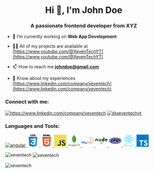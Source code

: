 <h1 align="center">Hi 👋, I'm John Doe</h1>
<h3 align="center">A passionate frontend developer from XYZ</h3>

- 🔭 I’m currently working on **Web App Development**

- 👨‍💻 All of my projects are available at [https://www.youtube.com/@XevenTechYT](https://www.youtube.com/@XevenTechYT)

- 📫 How to reach me **johndoe@gmail.com**

- 📄 Know about my experiences [https://www.linkedin.com/company/xeventech](https://www.linkedin.com/company/xeventech)

<h3 align="left">Connect with me:</h3>
<p align="left">
<a href="https://linkedin.com/in/https://www.linkedin.com/company/xeventech" target="blank"><img align="center" src="https://raw.githubusercontent.com/rahuldkjain/github-profile-readme-generator/master/src/images/icons/Social/linked-in-alt.svg" alt="https://www.linkedin.com/company/xeventech" height="30" width="40" /></a>
<a href="https://www.youtube.com/c/@xeventechyt" target="blank"><img align="center" src="https://raw.githubusercontent.com/rahuldkjain/github-profile-readme-generator/master/src/images/icons/Social/youtube.svg" alt="@xeventechyt" height="30" width="40" /></a>
</p>

<h3 align="left">Languages and Tools:</h3>
<p align="left"> <a href="https://angular.io" target="_blank" rel="noreferrer"> <img src="https://angular.io/assets/images/logos/angular/angular.svg" alt="angular" width="40" height="40"/> </a> <a href="https://www.w3schools.com/css/" target="_blank" rel="noreferrer"> <img src="https://raw.githubusercontent.com/devicons/devicon/master/icons/css3/css3-original-wordmark.svg" alt="css3" width="40" height="40"/> </a> <a href="https://www.w3.org/html/" target="_blank" rel="noreferrer"> <img src="https://raw.githubusercontent.com/devicons/devicon/master/icons/html5/html5-original-wordmark.svg" alt="html5" width="40" height="40"/> </a> <a href="https://developer.mozilla.org/en-US/docs/Web/JavaScript" target="_blank" rel="noreferrer"> <img src="https://raw.githubusercontent.com/devicons/devicon/master/icons/javascript/javascript-original.svg" alt="javascript" width="40" height="40"/> </a> <a href="https://www.mongodb.com/" target="_blank" rel="noreferrer"> <img src="https://raw.githubusercontent.com/devicons/devicon/master/icons/mongodb/mongodb-original-wordmark.svg" alt="mongodb" width="40" height="40"/> </a> <a href="https://www.mysql.com/" target="_blank" rel="noreferrer"> <img src="https://raw.githubusercontent.com/devicons/devicon/master/icons/mysql/mysql-original-wordmark.svg" alt="mysql" width="40" height="40"/> </a> <a href="https://nodejs.org" target="_blank" rel="noreferrer"> <img src="https://raw.githubusercontent.com/devicons/devicon/master/icons/nodejs/nodejs-original-wordmark.svg" alt="nodejs" width="40" height="40"/> </a> <a href="https://www.php.net" target="_blank" rel="noreferrer"> <img src="https://raw.githubusercontent.com/devicons/devicon/master/icons/php/php-original.svg" alt="php" width="40" height="40"/> </a> <a href="https://reactjs.org/" target="_blank" rel="noreferrer"> <img src="https://raw.githubusercontent.com/devicons/devicon/master/icons/react/react-original-wordmark.svg" alt="react" width="40" height="40"/> </a> <a href="https://www.typescriptlang.org/" target="_blank" rel="noreferrer"> <img src="https://raw.githubusercontent.com/devicons/devicon/master/icons/typescript/typescript-original.svg" alt="typescript" width="40" height="40"/> </a> </p>

<p><img align="left" src="https://github-readme-stats.vercel.app/api/top-langs?username=xeventech&show_icons=true&locale=en&layout=compact" alt="xeventech" /></p>

<p>&nbsp;<img align="center" src="https://github-readme-stats.vercel.app/api?username=xeventech&show_icons=true&locale=en" alt="xeventech" /></p>

<p><img align="center" src="https://github-readme-streak-stats.herokuapp.com/?user=xeventech&" alt="xeventech" /></p>

